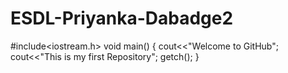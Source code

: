 ESDL-Priyanka-Dabadge2
=======================
#include<iostream.h>
void main()
{
  cout<<"Welcome to GitHub";
  cout<<"This is my first Repository";
  getch();
}
